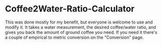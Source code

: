 # Coffee2Water-Ratio-Calculator
This was done mostly for my benefit, but everyone is welcome to use and modify it. It takes a water measurement, the desired coffee/water ratio, and gives you back the amount of ground coffee you need. If you need it there's a couple of empirical to metric conversion on the "Conversion" page. 
